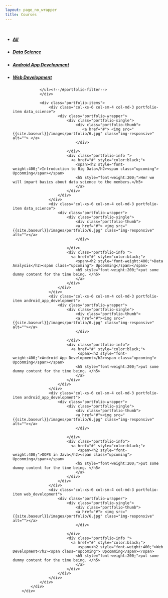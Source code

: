 ```yaml
---
layout: page_no_wrapper
title: Courses
---
```


<section id="portfolio">
        <div class="container">
            <div class="row">
            <div id="filters" class="sixteen columns">
                <ul class="clearfix">
                    <li><a id="all" href="#" data-filter="*" class="active"><h5>All</h5></a></li>
                    <li><a class="" href="#" data-filter=".data_science"><h5>Data Science</h5></a></li>
                    <li><a class="" href="#" data-filter=".android_app_development"><h5>Android App Development</h5></a></li>
                    <li><a class="" href="#" data-filter=".web_development"><h5>Web Development</h5></a></li>

                </ul><!--/#portfolio-filter-->
                </div>
                    
                <div class="portfolio-items">
                    <div class="col-xs-6 col-sm-4 col-md-3 portfolio-item data_science">
                        <div class="portfolio-wrapper">
                            <div class="portfolio-single">
                                <div class="portfolio-thumb">
                                   <a href="#"> <img src="{{site.baseurl}}/images/portfolio/6.jpg" class="img-responsive" alt=""> </a>
                                </div>
<!--
                                <div class="portfolio-view">
                                    <ul class="nav nav-pills">
                                        <li><a href="portfolio-details.html"><i class="fa fa-link"></i></a></li>
                                        <li><a href="images/portfolio/1.jpg" data-lightbox="example-set"><i class="fa fa-eye"></i></a></li>
                                    </ul>
                                </div>
-->
                            </div>
                            <div class="portfolio-info ">
                              <a href="#" style="color:black;"> 
                                <span><h2 style="font-weight:400;">Introduction to Big Data</h2><span class="upcoming"> Upcomming</span></span>
                                <h5 style="font-weight:200;">Her we will impart basics about data science to the members.</h5>
                                </a>
                            </div>
                        </div>
                    </div>
                    <div class="col-xs-6 col-sm-4 col-md-3 portfolio-item data_science">
                        <div class="portfolio-wrapper">
                            <div class="portfolio-single">
                                <div class="portfolio-thumb">
                                <a href="#"> <img src="{{site.baseurl}}/images/portfolio/6.jpg" class="img-responsive" alt=""></a>
                                </div>
<!--
                                <div class="portfolio-view">
                                    <ul class="nav nav-pills">
                                        <li><a href="portfolio-details.html"><i class="fa fa-link"></i></a></li>
                                        <li><a href="images/portfolio/1.jpg" data-lightbox="example-set"><i class="fa fa-eye"></i></a></li>
                                    </ul>
                                </div>
-->
                            </div>
                            <div class="portfolio-info ">
                              <a href="#" style="color:black;"> 
                                <span><h2 style="font-weight:400;">Data Analysis</h2><span class="upcoming"> Upcomming</span></span>
                                <h5 style="font-weight:200;">put some dummy content for the time being. </h5>
                                </a>
                            </div>
                        </div>
                    </div>
                    <div class="col-xs-6 col-sm-4 col-md-3 portfolio-item android_app_development">
                        <div class="portfolio-wrapper">
                            <div class="portfolio-single">
                                <div class="portfolio-thumb">
                                <a href="#"><img src="{{site.baseurl}}/images/portfolio/6.jpg" class="img-responsive" alt=""></a>
                                </div>
<!--
                                <div class="portfolio-view">
                                    <ul class="nav nav-pills">
                                        <li><a href="portfolio-details.html"><i class="fa fa-link"></i></a></li>
                                        <li><a href="images/portfolio/2.jpg" data-lightbox="example-set"><i class="fa fa-eye"></i></a></li>
                                    </ul>
                                </div>
-->
                            </div>
                            <div class="portfolio-info">
                              <a href="#" style="color:black;"> 
                                 <span><h2 style="font-weight:400;">Android App Development</h2><span class="upcoming"> Upcomming</span></span>
                                <h5 style="font-weight:200;">put some dummy content for the time being. </h5>
                                </a>
                            </div>
                        </div>
                    </div>
                    <div class="col-xs-6 col-sm-4 col-md-3 portfolio-item android_app_development">
                        <div class="portfolio-wrapper">
                            <div class="portfolio-single">
                                <div class="portfolio-thumb">
                                <a href="#"><img src="{{site.baseurl}}/images/portfolio/6.jpg" class="img-responsive" alt=""></a>
                                </div>
<!--
                                <div class="portfolio-view">
                                    <ul class="nav nav-pills">
                                        <li><a href="portfolio-details.html"><i class="fa fa-link"></i></a></li>
                                        <li><a href="images/portfolio/2.jpg" data-lightbox="example-set"><i class="fa fa-eye"></i></a></li>
                                    </ul>
                                </div>
-->
                            </div>
                            <div class="portfolio-info">
                              <a href="#" style="color:black;"> 
                                 <span><h2 style="font-weight:400;">OOPS in Java</h2><span class="upcoming"> Upcomming</span></span>
                                <h5 style="font-weight:200;">put some dummy content for the time being. </h5>
                                </a>
                            </div>
                        </div>
                    </div>
                    <div class="col-xs-6 col-sm-4 col-md-3 portfolio-item web_development">
                        <div class="portfolio-wrapper">
                            <div class="portfolio-single">
                                <div class="portfolio-thumb">
                                <a href="#"> <img src="{{site.baseurl}}/images/portfolio/6.jpg" class="img-responsive" alt=""></a>
                                </div>
<!--
                                <div class="portfolio-view">
                                    <ul class="nav nav-pills">
                                        <li><a href="portfolio-details.html"><i class="fa fa-link"></i></a></li>
                                        <li><a href="images/portfolio/3.jpg"  data-lightbox="example-set"><i class="fa fa-eye"></i></a></li>
                                    </ul>
                                </div>
-->
                            </div>
                            <div class="portfolio-info ">
                              <a href="#" style="color:black;"> 
                                 <span><h2 style="font-weight:400;">Web Development</h2><span class="upcoming"> Upcomming</span></span>
                                <h5 style="font-weight:200;">put some dummy content for the time being. </h5>
                                </a>
                            </div>
                        </div>
                    </div>
                </div>
            </div>
        </div>
</section>
   
